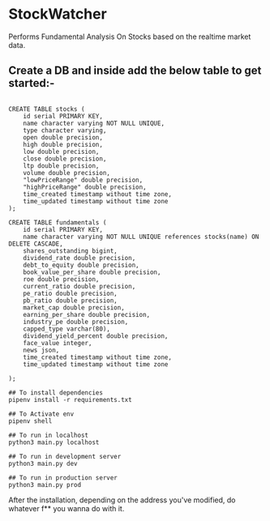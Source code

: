 # StockWatcher
Performs Fundamental Analysis On Stocks based on the realtime market data. 

## Create a DB and inside add the below table to get started:-
```

CREATE TABLE stocks (
    id serial PRIMARY KEY,
    name character varying NOT NULL UNIQUE,
    type character varying,
    open double precision,
    high double precision,
    low double precision,
    close double precision,
    ltp double precision,
    volume double precision,
    "lowPriceRange" double precision,
    "highPriceRange" double precision,
    time_created timestamp without time zone,
    time_updated timestamp without time zone
);

CREATE TABLE fundamentals (
	id serial PRIMARY KEY,
    name character varying NOT NULL UNIQUE references stocks(name) ON DELETE CASCADE,
    shares_outstanding bigint,
    dividend_rate double precision,
    debt_to_equity double precision,
    book_value_per_share double precision,
    roe double precision,
    current_ratio double precision,
    pe_ratio double precision,
    pb_ratio double precision,
    market_cap double precision,
    earning_per_share double precision,
    industry_pe double precision,
    capped_type varchar(80),
    dividend_yield_percent double precision,
    face_value integer,
    news json,
    time_created timestamp without time zone,
    time_updated timestamp without time zone

);

## To install dependencies
pipenv install -r requirements.txt

## To Activate env
pipenv shell

## To run in localhost
python3 main.py localhost

## To run in development server
python3 main.py dev

## To run in production server
python3 main.py prod
```

After the installation, depending on the address you've modified, do whatever f** you wanna do with it.

